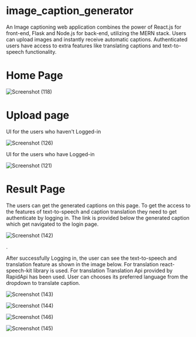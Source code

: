 # image_caption_generator
An Image captioning web application combines the power of React.js for front-end, Flask and Node.js for back-end, utilizing the MERN stack. Users can upload images and instantly receive automatic captions. Authenticated users have access to extra features like translating captions and text-to-speech functionality.

# Home Page

![Screenshot (118)](https://github.com/bhushan2311/image_caption_generator/assets/102802326/bc542a9e-f9c6-46b7-b10e-74a6db4dc2bc)


# Upload page

UI for the users who haven't Logged-in

![Screenshot (126)](https://github.com/bhushan2311/image_caption_generator/assets/102802326/9af5e459-a48c-448b-86c9-7241a6df7126)



UI for the users who have Logged-in

![Screenshot (121)](https://github.com/bhushan2311/image_caption_generator/assets/102802326/607c9dbd-16ff-435d-9e16-d3136113ea0a)



# Result Page

The users can get the generated captions on this page. To get the access to the features of text-to-speech and caption translation they need to get authenticate by logging in. The link is provided below the generated caption which get navigated to the login page.

![Screenshot (142)](https://github.com/bhushan2311/image_caption_generator/assets/102802326/231a0c19-7c11-4b84-bdb0-0b83daa83a3e)


.


After successfully Logging in, the user can see the text-to-speech and translation feature as shown in the image below. For translation react-speech-kit library is used. For translation Translation Api provided by RapidApi has been used. User can chooses its preferred language from the dropdown to translate caption.

![Screenshot (143)](https://github.com/bhushan2311/image_caption_generator/assets/102802326/6d488652-16ba-48c4-849c-84b02d81a26c)



![Screenshot (144)](https://github.com/bhushan2311/image_caption_generator/assets/102802326/0241be1b-8685-4233-b43a-0cf35a2501be)




![Screenshot (146)](https://github.com/bhushan2311/image_caption_generator/assets/102802326/ca1bba97-4fa7-4a41-9b73-3194aafa18dc)




![Screenshot (145)](https://github.com/bhushan2311/image_caption_generator/assets/102802326/90b82455-20ac-459a-8948-b464830186b0)










